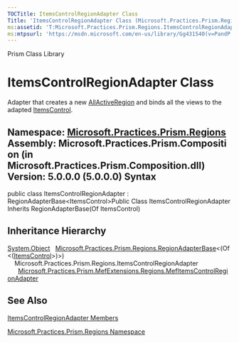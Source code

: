 ```yaml
---
TOCTitle: ItemsControlRegionAdapter Class
Title: 'ItemsControlRegionAdapter Class (Microsoft.Practices.Prism.Regions)'
ms:assetid: 'T:Microsoft.Practices.Prism.Regions.ItemsControlRegionAdapter'
ms:mtpsurl: 'https://msdn.microsoft.com/en-us/library/Gg431540(v=PandP.50)'
---
```


Prism Class Library

ItemsControlRegionAdapter Class
===============================

Adapter that creates a new [AllActiveRegion](https://msdn.microsoft.com/t:microsoft.practices.prism.regions.allactiveregion) and binds all the views to the adapted [ItemsControl](http://msdn2.microsoft.com/en-us/library/ms611045).

**Namespace:** [Microsoft.Practices.Prism.Regions](https://msdn.microsoft.com/n:microsoft.practices.prism.regions)
**Assembly:** Microsoft.Practices.Prism.Composition (in Microsoft.Practices.Prism.Composition.dll) Version: 5.0.0.0 (5.0.0.0)
Syntax
------

<span id="syntaxToggle"></span>public class ItemsControlRegionAdapter : RegionAdapterBase&lt;ItemsControl&gt;Public Class ItemsControlRegionAdapter Inherits RegionAdapterBase(Of ItemsControl)

Inheritance Hierarchy
---------------------

<span id="familyToggle"></span>[System.Object](http://msdn2.microsoft.com/en-us/library/e5kfa45b)
  [Microsoft.Practices.Prism.Regions.RegionAdapterBase](https://msdn.microsoft.com/t:microsoft.practices.prism.regions.regionadapterbase%601)&lt;(Of &lt;([ItemsControl](http://msdn2.microsoft.com/en-us/library/ms611045)&gt;)&gt;)
    Microsoft.Practices.Prism.Regions.ItemsControlRegionAdapter
      [Microsoft.Practices.Prism.MefExtensions.Regions.MefItemsControlRegionAdapter](https://msdn.microsoft.com/t:microsoft.practices.prism.mefextensions.regions.mefitemscontrolregionadapter)

See Also
--------


[ItemsControlRegionAdapter Members](https://msdn.microsoft.com/allmembers.t:microsoft.practices.prism.regions.itemscontrolregionadapter)

[Microsoft.Practices.Prism.Regions Namespace](https://msdn.microsoft.com/n:microsoft.practices.prism.regions)
